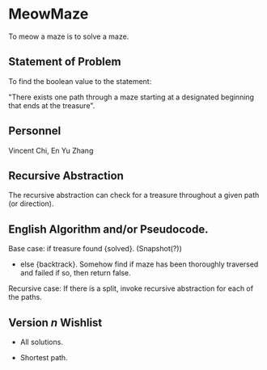 # MeowMaze
  To meow a maze is to solve a maze.
## Statement of Problem
  To find the boolean value to the statement:
  
  "There exists one path through a maze starting at a designated beginning that ends at the treasure".
## Personnel
  Vincent Chi, En Yu Zhang
## Recursive Abstraction
  The recursive abstraction can check for a treasure throughout a given path (or direction).
  
## English Algorithm and/or Pseudocode.
  Base case: if treasure found {solved}. (Snapshot(?))
             
  - else {backtrack}. Somehow find if maze has been thoroughly traversed and failed if so, then return false.
             
  Recursive case: If there is a split, invoke recursive abstraction for each of the paths.
  
## Version *n* Wishlist
  - All solutions.
  
  - Shortest path.
